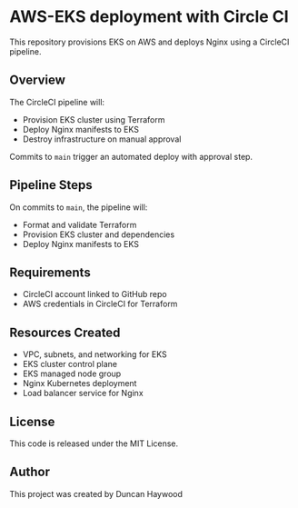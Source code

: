 # AWS-EKS deployment with Circle CI

This repository provisions EKS on AWS and deploys Nginx using a CircleCI pipeline.

## Overview

The CircleCI pipeline will:

- Provision EKS cluster using Terraform 
- Deploy Nginx manifests to EKS
- Destroy infrastructure on manual approval

Commits to `main` trigger an automated deploy with approval step.

## Pipeline Steps 

On commits to `main`, the pipeline will:

- Format and validate Terraform
- Provision EKS cluster and dependencies 
- Deploy Nginx manifests to EKS

## Requirements

- CircleCI account linked to GitHub repo
- AWS credentials in CircleCI for Terraform 

## Resources Created

- VPC, subnets, and networking for EKS  
- EKS cluster control plane
- EKS managed node group
- Nginx Kubernetes deployment
- Load balancer service for Nginx

## License

This code is released under the MIT License.

## Author

This project was created by Duncan Haywood